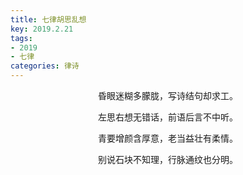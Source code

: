 ```yaml
---
title: 七律胡思乱想
key: 2019.2.21
tags: 
- 2019
- 七律
categories: 律诗
---
```


<p align="center">昏眼迷糊多朦胧，写诗结句却求工。
</p>
<p align="center">左思右想无错话，前语后言不中听。
</p>
<p align="center">青要增颜含厚意，老当益壮有柔情。
</p>
<p align="center">别说石块不知理，行脉通纹也分明。
</p>
